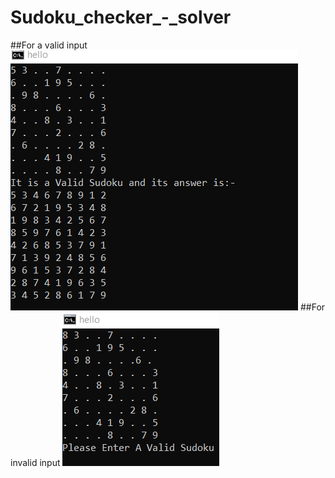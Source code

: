 # Sudoku_checker_-_solver
##For a valid input
![](Input_Correct_Output.png)
##For invalid input
![](The_input_invalid_sudoku.png)
